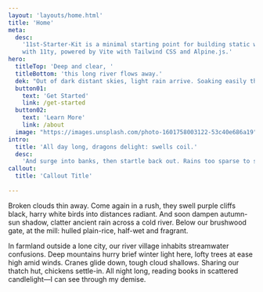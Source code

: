 ```yaml
---
layout: 'layouts/home.html'
title: 'Home'
meta:
  desc:
    '11st-Starter-Kit is a minimal starting point for building static websites
    with 11ty, powered by Vite with Tailwind CSS and Alpine.js.'
hero:
  titleTop: 'Deep and clear, '
  titleBottom: 'this long river flows away.'
  dek: "Out of dark distant skies, light rain arrive. Soaking easily through loose roofing thatch. And these lowering clouds won't clear soon."
  button01:
    text: 'Get Started'
    link: /get-started
  button02:
    text: 'Learn More'
    link: /about
  image: "https://images.unsplash.com/photo-1601758003122-53c40e686a19"
intro:
  title: 'All day long, dragons delight: swells coil.'
  desc:
    'And surge into banks, then startle back out. Rains too sparse to set roads glistening. '
callout:
  title: 'Callout Title'
  
---
```


Broken clouds thin away. Come again in a rush, they swell purple cliffs black, harry white birds into distances radiant. And soon dampen autumn-sun shadow, clatter ancient rain across a cold river. Below our brushwood gate, at the mill: hulled plain-rice, half-wet and fragrant.

In farmland outside a lone city, our river village inhabits streamwater confusions. Deep mountains hurry brief winter light here, lofty trees at ease high amid winds. Cranes glide down, tough cloud shallows. Sharing our thatch hut, chickens settle-in. All night long, reading books in scattered candlelight—I can see through my demise.
